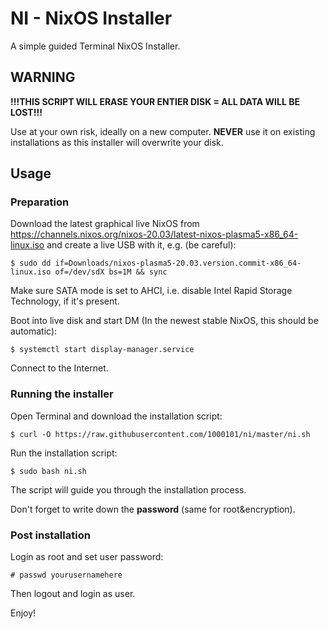 # NI - NixOS Installer
A simple guided Terminal NixOS Installer.

## WARNING
**!!!THIS SCRIPT WILL ERASE YOUR ENTIER DISK = ALL DATA WILL BE LOST!!!**


Use at your own risk, ideally on a new computer. **NEVER** use it on existing installations as this 
installer will overwrite your disk.

## Usage

### Preparation
Download the latest graphical live NixOS from https://channels.nixos.org/nixos-20.03/latest-nixos-plasma5-x86_64-linux.iso 
and create a live USB with it, e.g. (be careful):

```$ sudo dd if=Downloads/nixos-plasma5-20.03.version.commit-x86_64-linux.iso of=/dev/sdX bs=1M && sync```

Make sure SATA mode is set to AHCI, i.e. disable Intel Rapid Storage Technology, if it's present.

Boot into live disk and start DM (In the newest stable NixOS, this should be automatic):

```$ systemctl start display-manager.service```

Connect to the Internet.

### Running the installer
Open Terminal and download the installation script:

```$ curl -O https://raw.githubusercontent.com/1000101/ni/master/ni.sh```

Run the installation script:

```$ sudo bash ni.sh```

The script will guide you through the installation process.

Don't forget to write down the **password** (same for root&encryption).

### Post installation

Login as root and set user password:

```# passwd yourusernamehere```

Then logout and login as user.

Enjoy!